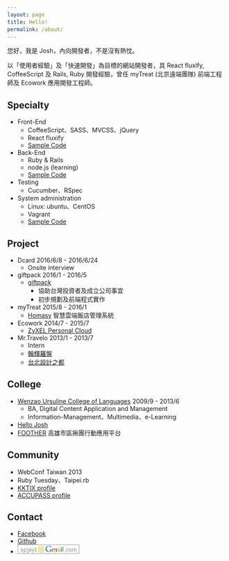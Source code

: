 ```yaml
---
layout: page
title: Hello!
permalink: /about/
---
```


您好，我是 Josh，內向開發者，不是沒有熱忱。

以「使用者經驗」及「快速開發」為目標的網站開發者，具 React fluxify, CoffeeScript 及 Rails, Ruby 開發經驗，曾任 myTreat (北京遠端團隊) 前端工程師及 Ecowork 應用開發工程師。

## Specialty
* Front-End
	* CoffeeScript、SASS、MVCSS、jQuery
	* React fluxify
	* [Sample Code](https://gist.github.com/iskWang/b57a525d7187a9fcf97a)
* Back-End
	* Ruby & Rails
	* node.js (learning)
	* [Sample Code](https://gist.github.com/46c63f7df25c466df4a5)
* Testing
	* Cucumber、RSpec
* System administration
	* Linux: ubuntu、CentOS
	* Vagrant
	* [Sample Code](https://github.com/iskWang/josh-vagrantfile)

## Project
* Dcard 2016/6/8 - 2016/6/24
	* Onsite interview
* giftpack 2016/1 - 2016/5
	* [giftpack](https://giftpack.design/) 
		* 協助台灣投資者及成立公司事宜
		* 初步規劃及前端程式實作
* myTreat 2015/8 - 2016/1
	* [Homasy](http://homasy.com) 智慧雲端飯店管理系統
* Ecowork 2014/7 - 2015/7
	* [ZyXEL Personal Cloud](https://mycloud.zyxel.com)
* Mr.Travelo 2013/1 - 2013/7
	* Intern
	* [翰輝羅盤](http://hanhui.com.tw)
	* [台北設計之都](http://me.hi-josh.com/#/5)

## College
* [Wenzao Ursuline College of Languages](http://www.wzu.edu.tw) 2009/9 - 2013/6
	* BA, Digital Content Application and Management
	* Information-Management、Multimedia、e-Learning
* [Hello Josh](http://me.hi-josh.com)
* [FOOTHER](http://me.hi-josh.com/#/4) 高雄市區揪團行動應用平台

## Community
* WebConf Taiwan 2013
* Ruby Tuesday、Taipei.rb
* [KKTIX profile](https://kktix.com/user/iskwang)
* [ACCUPASS profile](http://www.accupass.com/user/detail/r/1409281431118660593970/1/0)

## Contact
* [Facebook](https://facebook.com/bcwang.tw)
* [Github](https://github.com/iskwang)
* ![Email](/email.png)
